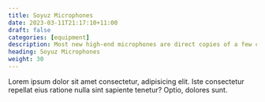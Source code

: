 ```yaml
---
title: Soyuz Microphones
date: 2023-03-11T21:17:10+11:00
draft: false
categories: [equipment]
description: Most new high-end microphones are direct copies of a few classic German or Austrian designs, but Soyuz prefers to start from scratch. Soyuz original microphone designs are drawn from the best that both Russian and German microphone traditions have to offer. 
heading: Soyuz Microphones
weight: 30
---
```


Lorem ipsum dolor sit amet consectetur, adipisicing elit. Iste consectetur repellat eius ratione nulla sint sapiente tenetur? Optio, dolores sunt.